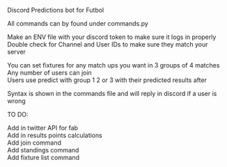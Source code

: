 Discord Predictions bot for Futbol

All commands can by found under commands.py

Make an ENV file with your discord token to make sure it logs in properly\
Double check for Channel and User IDs to make sure they match your server

You can set fixtures for any match ups you want in 3 groups of 4 matches\
Any number of users can join\
Users use predict with group 1 2 or 3 with their predicted results after

Syntax is shown in the commands file and will reply in discord if a user is wrong

TO DO:

Add in twitter API for fab\
Add in results points calculations\
Add join command\
Add standings command\
Add fixture list command
